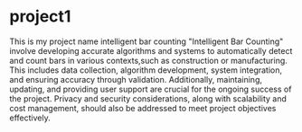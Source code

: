 # project1
This is my project name intelligent bar counting
"Intelligent Bar Counting" involve developing accurate algorithms and systems to automatically detect and count bars in various contexts,such as construction or manufacturing.
This includes data collection, algorithm development, system integration, and ensuring accuracy through validation. 
Additionally, maintaining, updating, and providing user support are crucial for the ongoing success of the project.
Privacy and security considerations, along with scalability and cost management, should also be addressed to meet project objectives effectively.
